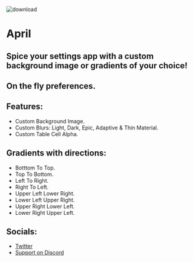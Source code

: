 ![download](https://i.imgur.com/lN0gaZ2.png)

# April

## Spice your settings app with a custom background image or gradients of your choice!

## On the fly preferences.

## Features:

* Custom Background Image.
* Custom Blurs: Light, Dark, Epic, Adaptive & Thin Material.
* Custom Table Cell Alpha.


## Gradients with directions:


* Botttom To Top.
* Top To Bottom.
* Left To Right.
* Right To Left.
* Upper Left Lower Right.
* Lower Left Upper Right.
* Upper Right Lower Left.
* Lower Right Upper Left.


## Socials:

* [Twitter](https://twitter.com/Lukii120)
* [Support on Discord](https://discord.gg/pKekktctUK)
